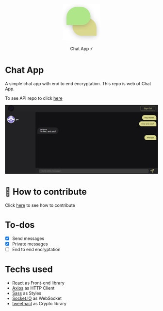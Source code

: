 <div align="center">
    <img src="./assets/Icon.svg" height="120" />
    <p>Chat App ⚡</p>
</div>

# Chat App
A simple chat app with end to end encryptation. This repo is web of Chat App.

To see API repo to click [here](https://github.com/pedrinfx/chat-app)

![Me](./assets/example.png)
# 🔗 How to contribute
Click [here](CONTRIBUTE.md) to see how to contribute

# To-dos
 - [x] Send messages
 - [x] Private messages 
 - [ ] End to end encryptation

# Techs used
  * [React](https://reactjs.org/) as Front-end library
  * [Axios](https://axios-http.com/) as HTTP Client
  * [Sass](https://sass-lang.com/) as Styles
  * [Socket.IO](https://socket.io/) as WebSocket
  * [tweetnacl](https://tweetnacl.js.org/) as Crypto library